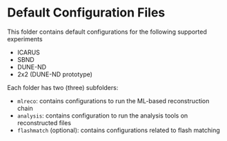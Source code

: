 # Default Configuration Files

This folder contains default configurations for the following supported experiments
- ICARUS
- SBND
- DUNE-ND
- 2x2 (DUNE-ND prototype)

Each folder has two (three) subfolders:
- `mlreco`: contains configurations to run the ML-based reconstruction chain
- `analysis`: contains configuration to run the analysis tools on reconstructed files 
- `flashmatch` (optional): contains configurations related to flash matching
